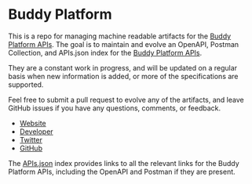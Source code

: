 # Buddy PlatformThis is a repo for managing machine readable artifacts for the [Buddy Platform APIs](http://buddy.com). The goal is to maintain and evolve an OpenAPI, Postman Collection, and APIs.json index for the [Buddy Platform APIs](http://buddy.com).They are a constant work in progress, and will be updated on a regular basis when new information is added, or more of the specifications are supported.Feel free to submit a pull request to evolve any of the artifacts, and leave GitHub issues if you have any questions, comments, or feedback.- [Website](http://buddy.com)- [Developer](http://buddy.com)- [Twitter](https://twitter.com/buddyplatform)- [GitHub](https://github.com/buddy)The [APIs.json](https://github.com/api-evangelist/buddy-platform/blob/master/apis.json) index provides links to all the relevant links for the Buddy Platform APIs, including the OpenAPI and Postman if they are present.